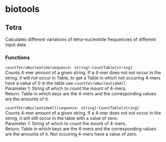 # biotools

## Tetra
Calculates different variations of tetra-nucleotide frequencies of different input data

### Functions 
`countTetraNucleotide(sequence: string):CountTable[string]`  
Counts 4-mer amount of a given string. If a 4-mer does not not occur in the string, it will not occur in Table, to get a Table in which not occuring 4-mers have a value of 0 in the table use `countTetraNucleotideAll`  
Parameter 1: String of which to count the mount of 4-mers.  
Return: Table in which keys are the 4-mers and the corresponding values are the amounts of it.  


`countTetraNucleotideAll(sequence: string):CountTable[string]`  
Counts 4-mer amount of a given string. If a 4-mer does not not occur in the string, it will still occur in the table with a value of zero.  
Parameter 1: String of which to count the mount of 4-mers.  
Return: Table in which keys are the 4-mers and the corresponding values are the amounts of it. Not occuring 4-mers have a value of zero.  
